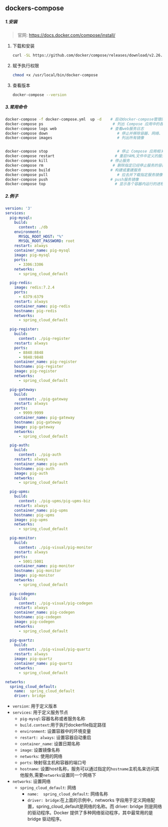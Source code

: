 ## dockers-compose

##### 1.安装

> 官网: https://docs.docker.com/compose/install/

1. 下载和安装

   ```sh
   curl -SL https://github.com/docker/compose/releases/download/v2.26.0/docker-compose-linux-x86_64 -o /usr/local/bin/docker-compose
   ```

2. 赋予执行权限

   ```sh
   chmod +x /usr/local/bin/docker-compose
   ```

3. 查看版本

   ```sh
   docker-compose --version
   ```




##### 3.常用命令

```sh
docker-compose -f docker-compose.yml  up -d    # 启动docker-compose管理的所有容器
docker-compose ps                               # 列出 Compose 应用中的各个容器,类似docker ps
docker-compose logs web                        # 查看web服务日志
docker-compose down                               # 停止并移除容器、网络、镜像和数据卷.比stop更彻底
docker-compose images                             # 列出所有镜像


docker-compose stop                               # 停止 Compose 应用相关的所有容器，但不会删除它们
docker-compose restart                           # 重启YAML文件中定义的服务
docker-compose kill                            # 停止服务
docker-compose rm                               # 删除指定已经停止服务的容器(它会删除容器和网络，但是不会删除卷和镜像)
docker-compose build                           # 构建或重建服务
docker-compose pull                               # 拉去并下载指定服务镜像
docker-compose push                            # push服务镜像
docker-compose top                               # 显示各个容器内运行的进程
```



##### 2.例子

```yml
version: '3'
services:
  pig-mysql:
    build:
      context: ./db
    environment:
      MYSQL_ROOT_HOST: "%"
      MYSQL_ROOT_PASSWORD: root
    restart: always
    container_name: pig-mysql
    image: pig-mysql
    ports:
      - 3306:3306
    networks:
      - spring_cloud_default

  pig-redis:
    image: redis:7.2.4
    ports:
      - 6379:6379
    restart: always
    container_name: pig-redis
    hostname: pig-redis
    networks:
      - spring_cloud_default

  pig-register:
    build:
      context: ./pig-register
    restart: always
    ports:
      - 8848:8848
      - 9848:9848
    container_name: pig-register
    hostname: pig-register
    image: pig-register
    networks:
      - spring_cloud_default

  pig-gateway:
    build:
      context: ./pig-gateway
    restart: always
    ports:
      - 9999:9999
    container_name: pig-gateway
    hostname: pig-gateway
    image: pig-gateway
    networks:
      - spring_cloud_default

  pig-auth:
    build:
      context: ./pig-auth
    restart: always
    container_name: pig-auth
    hostname: pig-auth
    image: pig-auth
    networks:
      - spring_cloud_default

  pig-upms:
    build:
      context: ./pig-upms/pig-upms-biz
    restart: always
    container_name: pig-upms
    hostname: pig-upms
    image: pig-upms
    networks:
      - spring_cloud_default

  pig-monitor:
    build:
      context: ./pig-visual/pig-monitor
    restart: always
    ports:
      - 5001:5001
    container_name: pig-monitor
    hostname: pig-monitor
    image: pig-monitor
    networks:
      - spring_cloud_default

  pig-codegen:
    build:
      context: ./pig-visual/pig-codegen
    restart: always
    container_name: pig-codegen
    hostname: pig-codegen
    image: pig-codegen
    networks:
      - spring_cloud_default

  pig-quartz:
    build:
      context: ./pig-visual/pig-quartz
    restart: always
    image: pig-quartz
    container_name: pig-quartz
    networks:
      - spring_cloud_default

networks:
  spring_cloud_default:
    name:  spring_cloud_default
    driver: bridge
```

- `version`: 用于定义版本
- `services`: 用于定义服务节点
  - `pig-mysql`:容器名称或者服务名称
  - `build.context`:用于执行dockerfile指定路径
  - `environment`: 设置容器中的环境变量
  - `restart: always`: 设置容器自动重启
  - `container_name`: 设置日期名称
  - `image`: 设置镜像名称
  - `networks`: 使用的网络
  - `ports`: 映射宿主机和容器的端口号
  - `hostname`: 设置host名称，服务可以通过指定的`hostname`主机名来访问其他服务,需要`networks`设置同一个网络下
- `networks`: 设置网络
  - `spring_cloud_default`: 网络
    - `name:  spring_cloud_default`: 网络名称
    - `driver: bridge`:在上面的示例中，networks 字段用于定义网络配置，spring_cloud_default是网络的名称。而 driver: bridge 则是网络的驱动程序。Docker 提供了多种网络驱动程序，其中最常用的是 bridge 驱动程序。
